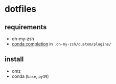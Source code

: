 # dotfiles
## requirements

- oh-my-zsh
- [conda completion](https://github.com/esc/conda-zsh-completion) in `.oh-my-zsh/custom/plugins/`

## install
- omz
- conda (`base`, `py39`)
